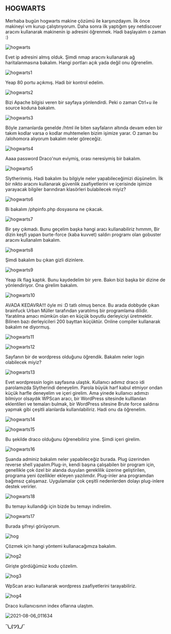 ## HOGWARTS

Merhaba bugün hogwarts makine çözümü ile karşınızdayım. İlk önce makineyi vm kurup çalıştırıyorum. Daha sonra ilk yaptığım şey netdiscover aracını kullanarak makinenin ip adresini
öğrenmek. Hadi başlayalım o zaman :)

![hogwarts](https://user-images.githubusercontent.com/55113204/126190277-e4d28c58-26b2-4ab6-97f1-43c23f839176.png)

Evet ip adresini almış olduk. Şimdi nmap aracını kullanarak ağ haritalanmasına bakalım. Hangi portları açık yada değil onu öğrenelim.

![hogwarts1](https://user-images.githubusercontent.com/55113204/126190628-1be645fb-6105-44c2-bec7-803a3123f465.png)

Yeap 80 portu açıkmış. Hadi bir kontrol edelim. 

![hogwarts2](https://user-images.githubusercontent.com/55113204/126190948-22d44d73-ee86-4e85-be02-213890780ea7.png)

Bizi Apache bilgisi veren bir sayfaya yönlendirdi. Peki o zaman Ctrl+u ile source koduna bakalım.

![hogwarts3](https://user-images.githubusercontent.com/55113204/126191513-27a88ba7-dde2-440e-8786-2649e8dfe6fd.png)

Böyle zamanlarda genelde /html ile biten sayfaların altında devam eden bir takım kodlar varsa o kodlar muhtemelen bizim işimize yarar. O zaman bu /alohomora alıyorum bakalım neler
göreceğiz.

![hogwarts4](https://user-images.githubusercontent.com/55113204/126191994-fa1ab913-363b-4b36-aa8d-2925449e7718.png)

Aaaa password Draco'nun eviymiş, orası neresiymiş bir bakalım.

![hogwarts5](https://user-images.githubusercontent.com/55113204/126192297-f020f3d4-8fa8-4720-9139-57b9db744e42.png)

Slytherinmiş. Hadi bakalım bu bilgiyle neler yapabileceğimizi düşünelim. İlk bir nikto aracını kullanarak güvenlik zaafiyetlerini ve içerisinde işimize yarayacak bilgiler barındıran 
klasörleri bulabilecek miyiz?

![hogwarts6](https://user-images.githubusercontent.com/55113204/126197705-715a0cd3-dcee-4306-b17c-70d9efb8efbe.png)

Bi bakalım /phpinfo.php dosyasına ne çıkacak.

![hogwarts7](https://user-images.githubusercontent.com/55113204/126198309-9071f4b6-03e0-4e20-89a9-36b83f53a7cc.png)

Bir şey çıkmadı. Bunu geçelim başka hangi aracı kullanabiliriz hımmm, Bir dizin keşfi yapan burte-force (kaba kuvvet) saldırı programı olan gobuster aracını kullanalım bakalım.

![hogwarts8](https://user-images.githubusercontent.com/55113204/126198889-1f39abe7-cc98-405a-97ed-5ed5bc787cf7.png)

Şimdi bakalım bu çıkan gizli dizinlere.

![hogwarts9](https://user-images.githubusercontent.com/55113204/126199065-bc56cca5-b162-4e79-991d-98cfa3943ab0.png)

Yeap ilk flag kaptık. Bunu kaydedelim bir yere. Bakın bizi başka bir dizine de yönlendiriyor. Ona girelim bakalım.

![hogwarts10](https://user-images.githubusercontent.com/55113204/126199337-3a4857da-a97b-4862-89ad-b630b0f71b58.png)

AVADA KEDAVRA!!! öyle mi :D tatlı olmuş bence. Bu arada dobbyde çıkan brainfuck  Urban Müller tarafından yaratılmış bir programlama dilidir. Yaratılma amacı mümkün olan en 
küçük boyutlu derleyiciyi üretmektir. Bilinen bazı derleyicileri 200 bayttan küçüktür. Online compiler kullanarak bakalım ne diyormuş.

![hogwarts11](https://user-images.githubusercontent.com/55113204/126199990-698353cf-1fb0-46ec-988f-39115ee78e73.png)

![hogwarts12](https://user-images.githubusercontent.com/55113204/126200587-9cf2f09d-b130-444e-b664-32dd61810c8f.png)

Sayfanın bir de wordpress olduğunu öğrendik. Bakalım neler login olabilecek miyiz?

![hogwarts13](https://user-images.githubusercontent.com/55113204/126201459-306eab39-2cfa-4780-a944-341b68fa993b.png)

Evet wordpressin login sayfasına ulaştık. Kullanıcı adımız draco idi parolamızda Slytherindi deneyelim. Parola büyük harf kabul etmiyor ondan küçük harfle deneyelim ve içeri 
girelim. Ama yinede kullanıcı adımızı bilmiyor olsaydık WPScan aracı, bir WordPress sitesinde kulllanılan eklentileri ve temaları bulmak, bir WordPress sitesine Brute force 
saldırısı yapmak gibi çeşitli alanlarda kullanılabiliriz. Hadi onu da öğrenelim.

![hogwarts14](https://user-images.githubusercontent.com/55113204/126202458-bb68ae29-6fbf-4970-8ab0-1b4d4e945180.png)

![hogwarts15](https://user-images.githubusercontent.com/55113204/126202466-1084c355-37be-4edb-8c89-2baac8e75e53.png)

Bu şekilde draco olduğunu öğrenebiliriz yine. Şimdi içeri girelim. 

![hogwarts16](https://user-images.githubusercontent.com/55113204/126202684-4f8d825e-3e0f-4775-9de1-b9002ba14ea4.png)

Şuanda adminiz bakalım neler yapabileceğiz burada. Plug üzerinden reverse shell yapalım.Plug-in, kendi başına çalışabilen bir program için, genellikle çok özel bir alanda 
duyulan gereklilik üzerine geliştirilen, programa yeni özellikler ekleyen yazılımdır. Plug-inler ana programdan bağımsız çalışamaz. Uygulamalar çok çeşitli nedenlerden dolayı 
plug-inlere destek verirler.

![hogwarts18](https://user-images.githubusercontent.com/55113204/126223536-4c1df0ef-c355-40db-a5ed-472307544b9c.png)

Bu temayı kullandığı için bizde bu temayı indirelim.

![hogwarts17](https://user-images.githubusercontent.com/55113204/126223594-b9c6844c-3327-4285-99a3-7be45b7bafab.png)

Burada şifreyi görüyorum.

![hog](https://user-images.githubusercontent.com/55113204/128427950-b4464ae1-993e-4e6e-b3f5-7062d399c81a.png)

Çözmek için hangi yöntemi kullanacağımıza bakalım.

![hog2](https://user-images.githubusercontent.com/55113204/128427956-3780d256-3701-4708-9ab6-2ab3d7fe8454.png)

Girişte gördüğümüz kodu çözelim.

![hog3](https://user-images.githubusercontent.com/55113204/128427969-291a2c97-b192-44d9-9975-0c5d0b6c1850.png)

WpScan aracı kullanarak wordpress zaafiyetlerini tarayabiliriz.

![hog4](https://user-images.githubusercontent.com/55113204/128427984-41c59804-ae1d-48d4-8917-6f5dff469d14.png)

Draco kullanıcısının index oflarına ulaştım.

![2021-08-06_011634](https://user-images.githubusercontent.com/55113204/128428390-1493028f-35d8-43a7-9ac2-d4f392c1ff2b.png)


**¯\\\_(ツ)\_/¯**
















